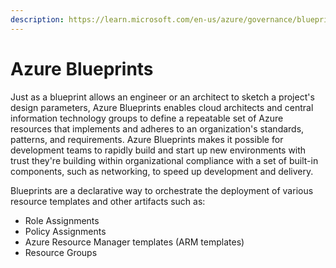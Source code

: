 ```yaml
---
description: https://learn.microsoft.com/en-us/azure/governance/blueprints/overview
---
```


# Azure Blueprints

Just as a blueprint allows an engineer or an architect to sketch a project's design parameters, Azure Blueprints enables cloud architects and central information technology groups to define a repeatable set of Azure resources that implements and adheres to an organization's standards, patterns, and requirements. Azure Blueprints makes it possible for development teams to rapidly build and start up new environments with trust they're building within organizational compliance with a set of built-in components, such as networking, to speed up development and delivery.

Blueprints are a declarative way to orchestrate the deployment of various resource templates and other artifacts such as:

* Role Assignments
* Policy Assignments
* Azure Resource Manager templates (ARM templates)
* Resource Groups

